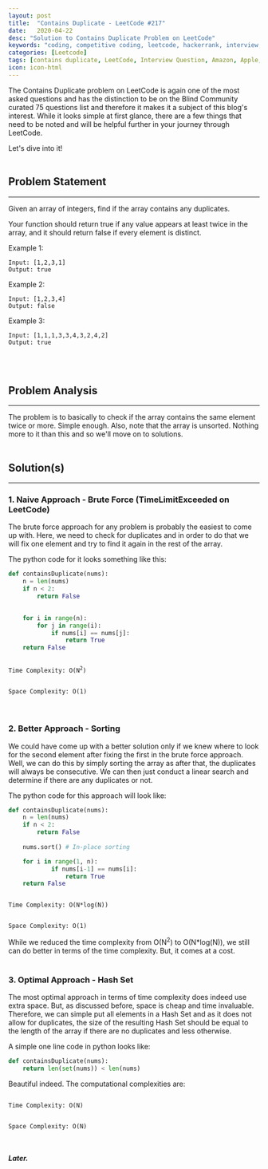 ```yaml
---
layout: post
title:  "Contains Duplicate - LeetCode #217"
date:   2020-04-22
desc: "Solution to Contains Duplicate Problem on LeetCode"
keywords: "coding, competitive coding, leetcode, hackerrank, interview, question, amaon, apple, adobe"
categories: [Leetcode]
tags: [contains duplicate, LeetCode, Interview Question, Amazon, Apple, Adobe]
icon: icon-html
---
```


The Contains Duplicate problem on LeetCode is again one of the most asked questions and has the distinction to be on the Blind Community curated 75 questions list and therefore it makes it a subject of this blog's interest. While it looks simple at first glance, there are a few things that need to be noted and will be helpful further in your journey through LeetCode.

Let's dive into it!
<br/><br/>

## Problem Statement
-------------------------------------
Given an array of integers, find if the array contains any duplicates.

Your function should return true if any value appears at least twice in the array, and it should return false if every element is distinct.

Example 1:
```
Input: [1,2,3,1]
Output: true
```

Example 2:
```
Input: [1,2,3,4]
Output: false
```

Example 3:
```
Input: [1,1,1,3,3,4,3,2,4,2]
Output: true
```
<br/><br/>

## Problem Analysis
-------------------------------------
The problem is to basically to check if the array contains the same element twice or more. Simple enough. Also, note that the array is unsorted. Nothing more to it than this and so we'll move on to solutions.
<br/><br/>

## Solution(s)
-------------------------------------
### 1. Naive Approach - Brute Force (TimeLimitExceeded on LeetCode)

The brute force approach for any problem is probably the easiest to come up with. Here, we need to check for duplicates and in order to do that we will fix one element and try to find it again in the rest of the array.

The python code for it looks something like this:

```python
def containsDuplicate(nums):
    n = len(nums)
    if n < 2:
        return False
    

    for i in range(n):
        for j in range(i):
            if nums[i] == nums[j]:
                return True
    return False
```

<code>
Time Complexity: O(N<sup>2</sup>)
<br/>
Space Complexity: O(1)
</code>
<br/><br/>

### 2. Better Approach - Sorting

We could have come up with a better solution only if we knew where to look for the second element after fixing the first in the brute force approach. Well, we can do this by simply sorting the array as after that, the duplicates will always be consecutive. We can then just conduct a linear search and determine if there are any duplicates or not.

The python code for this approach will look like:

```python
def containsDuplicate(nums):
    n = len(nums)
    if n < 2:
        return False
    
    nums.sort() # In-place sorting

    for i in range(1, n):
            if nums[i-1] == nums[i]:
                return True
    return False
```

<code>
Time Complexity: O(N*log(N))
<br/>
Space Complexity: O(1)
</code>

While we reduced the time complexity from O(N<sup>2</sup>) to O(N*log(N)), we still can do better in terms of the time complexity. But, it comes at a cost.
<br/><br/>

### 3. Optimal Approach - Hash Set

The most optimal approach in terms of time complexity does indeed use extra space. But, as discussed before, space is cheap and time invaluable. Therefore, we can simple put all elements in a Hash Set and as it does not allow for duplicates, the size of the resulting Hash Set should be equal to the length of the array if there are no duplicates and less otherwise.

A simple one line code in python looks like:

```python
def containsDuplicate(nums):
    return len(set(nums)) < len(nums)
```

Beautiful indeed. The computational complexities are:

<code>
Time Complexity: O(N)
<br/>
Space Complexity: O(N)
</code>
<br/><br/>

___Later.___